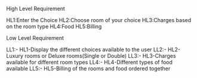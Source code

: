 High Level Requirement

HL1:Enter the Choice
HL2:Choose room of your choice
HL3:Charges based on the room type
HL4:Food
HL5:Billing

Low Level Requirement

LL1:- HL1-Display the different choices available to the user
LL2:- HL2-Luxury rooms or Deluxe rooms(Single or Double)
LL3:- HL3-Charges available for different room types
LL4:- HL4-Different types of food available
LL5:- HL5-Billing of the rooms and food ordered together
